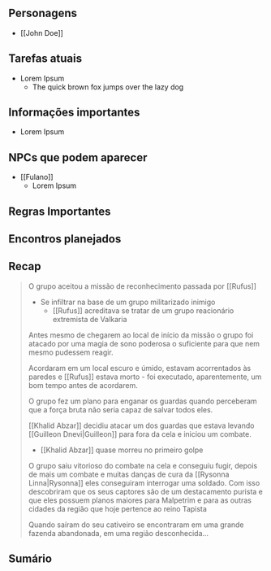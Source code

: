 ## Personagens
- [[John Doe]]

## Tarefas atuais
- Lorem Ipsum
	- The quick brown fox jumps over the lazy dog

## Informações importantes
- Lorem Ipsum

## NPCs que podem aparecer
- [[Fulano]]
	- Lorem Ipsum

## Regras Importantes

## Encontros planejados

## Recap
>O grupo aceitou a missão de reconhecimento passada por [[Rufus]]
>- Se infiltrar na base de um grupo militarizado inimigo
>	- [[Rufus]] acreditava se tratar de um grupo reacionário extremista de Valkaria
> 
>Antes mesmo de chegarem ao local de início da missão o grupo foi atacado por uma magia de sono poderosa o suficiente para que nem mesmo pudessem reagir.
> 
>Acordaram em um local escuro e úmido, estavam acorrentados às paredes e [[Rufus]] estava morto - foi executado, aparentemente, um bom tempo antes de acordarem.
> 
>O grupo fez um plano para enganar os guardas quando perceberam que a força bruta não seria capaz de salvar todos eles.
> 
>[[Khalid Abzar]] decidiu atacar um dos guardas que estava levando [[Guilleon Dnevi|Guilleon]] para fora da cela e iniciou um combate.
>- [[Khalid Abzar]] quase morreu no primeiro golpe
> 
>O grupo saiu vitorioso do combate na cela e conseguiu fugir, depois de mais um combate e muitas danças de cura da [[Rysonna Linna|Rysonna]] eles conseguiram interrogar uma soldado. Com isso descobriram que os seus captores são de um destacamento purista e que eles possuem planos maiores para Malpetrim e para as outras cidades da região que hoje pertence ao reino Tapista
> 
>Quando saíram do seu cativeiro se encontraram em uma grande fazenda abandonada, em uma região desconhecida...

## Sumário

